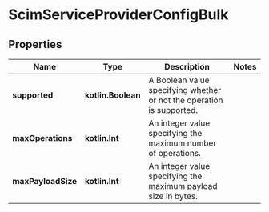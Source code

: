
# ScimServiceProviderConfigBulk

## Properties
| Name | Type | Description | Notes |
| ------------ | ------------- | ------------- | ------------- |
| **supported** | **kotlin.Boolean** | A Boolean value specifying whether or not the operation is supported. |  |
| **maxOperations** | **kotlin.Int** | An integer value specifying the maximum number of operations. |  |
| **maxPayloadSize** | **kotlin.Int** | An integer value specifying the maximum payload size in bytes. |  |




